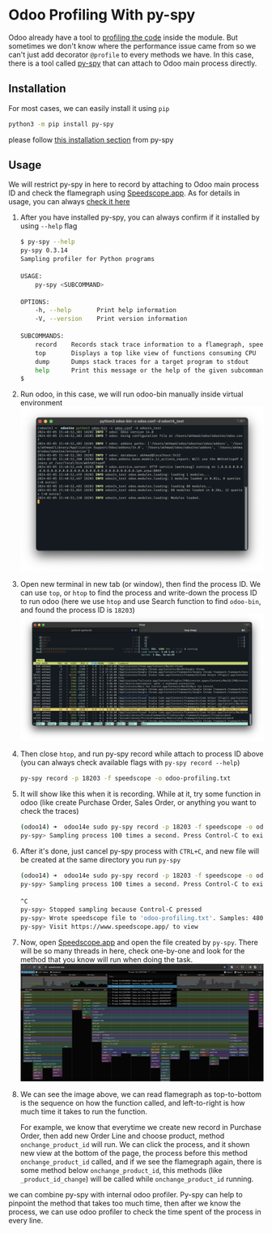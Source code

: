 # Odoo Profiling With py-spy

Odoo already have a tool to [profiling the code](https://www.odoo.com/documentation/14.0/developer/howtos/profilecode.html#profiling-odoo-code) inside the module. But sometimes we don't know where the performance issue came from so we can't just add decorator `@profile` to every methods we have. In this case, there is a tool called [py-spy](https://github.com/benfred/py-spy) that can attach to Odoo main process directly.

## Installation
For most cases, we can easily install it using `pip`
```sh
python3 -m pip install py-spy
```
please follow [this installation section](https://github.com/benfred/py-spy?tab=readme-ov-file#installation) from py-spy

## Usage
We will restrict py-spy in here to record by attaching to Odoo main process ID and check the flamegraph using [Speedscope.app](https://www.speedscope.app/). As for details in usage, you can always [check it here](https://github.com/benfred/py-spy?tab=readme-ov-file#usage)

1. After you have installed py-spy, you can always confirm if it installed by using `--help` flag
    ```sh
    $ py-spy --help
    py-spy 0.3.14
    Sampling profiler for Python programs

    USAGE:
        py-spy <SUBCOMMAND>

    OPTIONS:
        -h, --help       Print help information
        -V, --version    Print version information

    SUBCOMMANDS:
        record    Records stack trace information to a flamegraph, speedscope or raw file
        top       Displays a top like view of functions consuming CPU
        dump      Dumps stack traces for a target program to stdout
        help      Print this message or the help of the given subcommand(s)
    $ 
    ```
2. Run odoo, in this case, we will run odoo-bin manually inside virtual environment
    ![Run odoo inside virtual environment](img/odoo-profiling-run-odoo.png)
3. Open new terminal in new tab (or window), then find the process ID. We can use `top`, or `htop` to find the process and write-down the process ID to run odoo (here we use `htop` and use Search function to find `odoo-bin`, and found the process ID is `18203`)
    ![using htop to find odoo-bin process ID](img/odoo-profiling-process-id.png)
4. Then close `htop`, and run py-spy record while attach to process ID above (you can always check available flags with `py-spy record --help`)
    ```sh
    py-spy record -p 18203 -f speedscope -o odoo-profiling.txt
    ```
5. It will show like this when it is recording. While at it, try some function in odoo (like create Purchase Order, Sales Order, or anything you want to check the traces)
    ```sh
    (odoo14) ➜  odoo14e sudo py-spy record -p 18203 -f speedscope -o odoo-profiling.txt
    py-spy> Sampling process 100 times a second. Press Control-C to exit.
    ```
6. After it's done, just cancel py-spy process with `CTRL+C`, and new file will be created at the same directory you run `py-spy`
    ```sh
    (odoo14) ➜  odoo14e sudo py-spy record -p 18203 -f speedscope -o odoo-profiling.txt
    py-spy> Sampling process 100 times a second. Press Control-C to exit.

    ^C
    py-spy> Stopped sampling because Control-C pressed
    py-spy> Wrote speedscope file to 'odoo-profiling.txt'. Samples: 480 Errors: 1
    py-spy> Visit https://www.speedscope.app/ to view
    ```
7. Now, open [Speedscope.app](https://www.speedscope.app/) and open the file created by `py-spy`. There will be so many threads in here, check one-by-one and look for the method that you know will run when doing the task.
    ![Threads in speedscope](img/odoo-profiling-speedscope-thread.png)
8. We can see the image above, we can read flamegraph as top-to-bottom is the sequence on how the function called, and left-to-right is how much time it takes to run the function.

    For example, we know that everytime we create new record in Purchase Order, then add new Order Line and choose product, method `onchange_product_id` will run. We can click the process, and it shown new view at the bottom of the page, the process before this method `onchange_product_id` called, and if we see the flamegraph again, there is some method below `onchange_product_id`, this methods (like `_product_id_change`) will be called while `onchange_product_id` running.

we can combine py-spy with internal odoo profiler. Py-spy can help to pinpoint the method that takes too much time, then after we know the process, we can use odoo profiler to check the time spent of the process in every line.